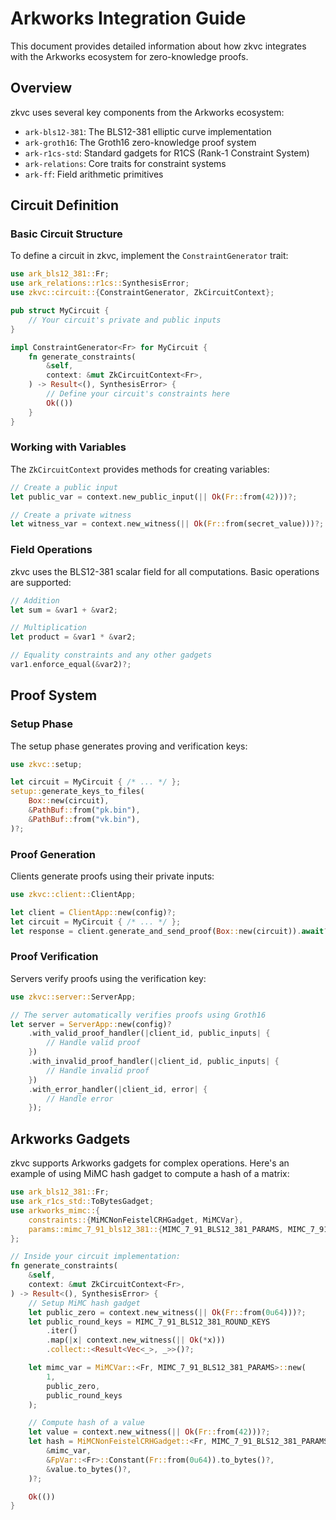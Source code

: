# Arkworks Integration Guide

This document provides detailed information about how zkvc integrates with the Arkworks ecosystem for zero-knowledge proofs.

## Overview

zkvc uses several key components from the Arkworks ecosystem:

- `ark-bls12-381`: The BLS12-381 elliptic curve implementation
- `ark-groth16`: The Groth16 zero-knowledge proof system
- `ark-r1cs-std`: Standard gadgets for R1CS (Rank-1 Constraint System)
- `ark-relations`: Core traits for constraint systems
- `ark-ff`: Field arithmetic primitives

## Circuit Definition

### Basic Circuit Structure

To define a circuit in zkvc, implement the `ConstraintGenerator` trait:

```rust
use ark_bls12_381::Fr;
use ark_relations::r1cs::SynthesisError;
use zkvc::circuit::{ConstraintGenerator, ZkCircuitContext};

pub struct MyCircuit {
    // Your circuit's private and public inputs
}

impl ConstraintGenerator<Fr> for MyCircuit {
    fn generate_constraints(
        &self,
        context: &mut ZkCircuitContext<Fr>,
    ) -> Result<(), SynthesisError> {
        // Define your circuit's constraints here
        Ok(())
    }
}
```

### Working with Variables

The `ZkCircuitContext` provides methods for creating variables:

```rust
// Create a public input
let public_var = context.new_public_input(|| Ok(Fr::from(42)))?;

// Create a private witness
let witness_var = context.new_witness(|| Ok(Fr::from(secret_value)))?;
```

### Field Operations

zkvc uses the BLS12-381 scalar field for all computations. Basic operations are supported:

```rust
// Addition
let sum = &var1 + &var2;

// Multiplication
let product = &var1 * &var2;

// Equality constraints and any other gadgets
var1.enforce_equal(&var2)?;
```

## Proof System

### Setup Phase

The setup phase generates proving and verification keys:

```rust
use zkvc::setup;

let circuit = MyCircuit { /* ... */ };
setup::generate_keys_to_files(
    Box::new(circuit),
    &PathBuf::from("pk.bin"),
    &PathBuf::from("vk.bin"),
)?;
```

### Proof Generation

Clients generate proofs using their private inputs:

```rust
use zkvc::client::ClientApp;

let client = ClientApp::new(config)?;
let circuit = MyCircuit { /* ... */ };
let response = client.generate_and_send_proof(Box::new(circuit)).await?;
```

### Proof Verification

Servers verify proofs using the verification key:

```rust
use zkvc::server::ServerApp;

// The server automatically verifies proofs using Groth16
let server = ServerApp::new(config)?
    .with_valid_proof_handler(|client_id, public_inputs| {
        // Handle valid proof
    })
    .with_invalid_proof_handler(|client_id, public_inputs| {
        // Handle invalid proof
    })
    .with_error_handler(|client_id, error| {
        // Handle error
    });
```

## Arkworks Gadgets

zkvc supports Arkworks gadgets for complex operations. Here's an example of using MiMC hash gadget to compute a hash of a matrix:

```rust
use ark_bls12_381::Fr;
use ark_r1cs_std::ToBytesGadget;
use arkworks_mimc::{
    constraints::{MiMCNonFeistelCRHGadget, MiMCVar},
    params::mimc_7_91_bls12_381::{MIMC_7_91_BLS12_381_PARAMS, MIMC_7_91_BLS12_381_ROUND_KEYS},
};

// Inside your circuit implementation:
fn generate_constraints(
    &self,
    context: &mut ZkCircuitContext<Fr>,
) -> Result<(), SynthesisError> {
    // Setup MiMC hash gadget
    let public_zero = context.new_witness(|| Ok(Fr::from(0u64)))?;
    let public_round_keys = MIMC_7_91_BLS12_381_ROUND_KEYS
        .iter()
        .map(|x| context.new_witness(|| Ok(*x)))
        .collect::<Result<Vec<_>, _>>()?;

    let mimc_var = MiMCVar::<Fr, MIMC_7_91_BLS12_381_PARAMS>::new(
        1,
        public_zero,
        public_round_keys
    );

    // Compute hash of a value
    let value = context.new_witness(|| Ok(Fr::from(42)))?;
    let hash = MiMCNonFeistelCRHGadget::<Fr, MIMC_7_91_BLS12_381_PARAMS>::evaluate(
        &mimc_var,
        &FpVar::<Fr>::Constant(Fr::from(0u64)).to_bytes()?,
        &value.to_bytes()?,
    )?;

    Ok(())
}
```
